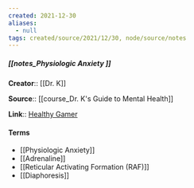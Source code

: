 ```yaml
---
created: 2021-12-30 
aliases:
  - null
tags: created/source/2021/12/30, node/source/notes
---
```


##### [[notes_Physiologic Anxiety ]]
**Creator**:: [[Dr. K]]
 
**Source**:: [[course_Dr. K's Guide to Mental Health]]

**Link**:: [Healthy Gamer](https://coaching.healthygamer.gg/guide/lessons/physiologic-anxiety)

#### Terms
- [[Physiologic Anxiety]]
- [[Adrenaline]]
- [[Reticular Activating Formation (RAF)]]
- [[Diaphoresis]]